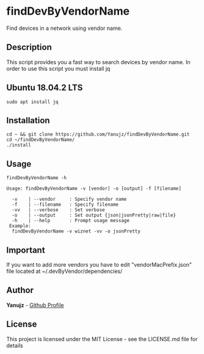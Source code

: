 # findDevByVendorName
Find devices in a network using vendor name.
## Description 

This script provides you a fast way to search devices by vendor name. In order to use this script you must install jq
## Ubuntu 18.04.2 LTS
```
sudo apt install jq
```
## Installation 
```
cd ~ && git clone https://github.com/Yanujz/findDevByVendorName.git
cd ~/findDevByVendorName/
./install
```
## Usage
```
findDevByVendorName -h

Usage: findDevByVendorName -v [vendor] -o [output] -f [filename]
   
  -v 	| --vendor     : Specify vendor name
  -f 	| --filename   : Specify filename
  -vv	| --verbose    : Set verbose
  -o 	| --output     : Set output {json|jsonPretty|raw|file}
  -h 	| --help       : Prompt usage message
 Example:
  findDevByVendorName -v wiznet -vv -o jsonPretty
```

## Important 
If you want to add more vendors you have to edit "vendorMacPrefix.json" file located at ~/.devByVendor/dependencies/

## Author
  **Yanujz** - [Github Profile](https://github.com/Yanujz)
## License
This project is licensed under the MIT License - see the LICENSE.md file for details
